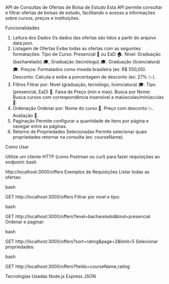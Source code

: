 API de Consultas de Ofertas de Bolsa de Estudo
Esta API permite consultar e filtrar ofertas de bolsas de estudo, facilitando o acesso a informações sobre cursos, preços e instituições.

Funcionalidades
1. Leitura dos Dados
Os dados das ofertas são lidos a partir do arquivo data.json.
2. Listagem de Ofertas
Exibe todas as ofertas com as seguintes formatações:
Tipo de Curso: Presencial 🏫 ou EaD 🏠.
Nível: Graduação (bacharelado) 🎓, Graduação (tecnólogo) 🎓, Graduação (licenciatura) 🎓.
Preços: Formatados como moeda brasileira (ex: R$ 550,00).
Desconto: Calcula e exibe a porcentagem de desconto (ex: 27% 📉).
3. Filtros
Filtrar por:
Nível (graduação, tecnólogo, licenciatura) 🎓.
Tipo (presencial, EaD) 🏫.
Faixa de Preço (min e max).
Busca por Nome: Busca cursos com correspondência insensível a maiúsculas/minúsculas 🔄.
4. Ordenação
Ordenar por:
Nome do curso 📝.
Preço com desconto 📉.
Avaliação 🌟.
5. Paginação
Permite configurar a quantidade de itens por página e navegar entre as páginas.
6. Retorno de Propriedades Selecionadas
Permite selecionar quais propriedades retornar na consulta (ex: courseName).

Como Usar

Utilize um cliente HTTP (como Postman ou curl) para fazer requisições ao endpoint:
bash

http://localhost:3000/offers
Exemplos de Requisições
Listar todas as ofertas:

bash

GET http://localhost:3000/offers
Filtrar por nível e tipo:

bash

GET http://localhost:3000/offers?level=bacharelado&kind=presencial
Ordenar e paginar:

bash

GET http://localhost:3000/offers?sort=rating&page=2&limit=5
Selecionar propriedades:

bash

GET http://localhost:3000/offers?fields=courseName,rating

Tecnologias Usadas
Node.js
Express
JSON
